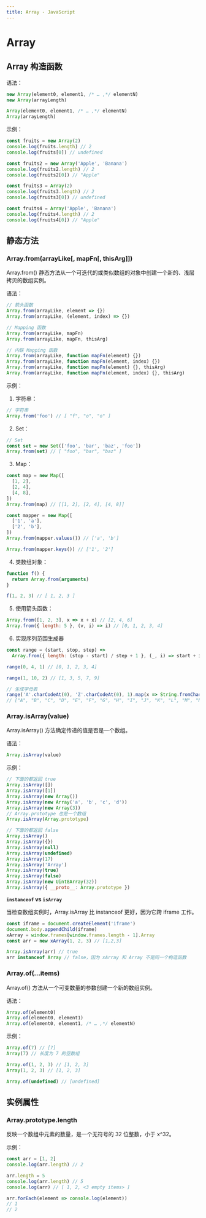 ```yaml
---
title: Array - JavaScript
---
```


# Array

## Array 构造函数

语法：

```javascript
new Array(element0, element1, /* … ,*/ elementN)
new Array(arrayLength)

Array(element0, element1, /* … ,*/ elementN)
Array(arrayLength)
```

示例：

```javascript
const fruits = new Array(2)
console.log(fruits.length) // 2
console.log(fruits[0]) // undefined

const fruits2 = new Array('Apple', 'Banana')
console.log(fruits2.length) // 2
console.log(fruits2[0]) // "Apple"

const fruits3 = Array(2)
console.log(fruits3.length) // 2
console.log(fruits3[0]) // undefined

const fruits4 = Array('Apple', 'Banana')
console.log(fruits4.length) // 2
console.log(fruits4[0]) // "Apple"
```

## 静态方法

### Array.from(arrayLike[, mapFn[, thisArg]])

Array.from() 静态方法从一个可迭代的或类似数组的对象中创建一个新的、浅层拷贝的数组实例。

语法：

```javascript
// 箭头函数
Array.from(arrayLike, element => {})
Array.from(arrayLike, (element, index) => {})

// Mapping 函数
Array.from(arrayLike, mapFn)
Array.from(arrayLike, mapFn, thisArg)

// 内联 Mapping 函数
Array.from(arrayLike, function mapFn(element) {})
Array.from(arrayLike, function mapFn(element, index) {})
Array.from(arrayLike, function mapFn(element) {}, thisArg)
Array.from(arrayLike, function mapFn(element, index) {}, thisArg)
```

示例：

1. 字符串：

```javascript
// 字符串
Array.from('foo') // [ "f", "o", "o" ]
```

2. Set：

```javascript
// Set
const set = new Set(['foo', 'bar', 'baz', 'foo'])
Array.from(set) // [ "foo", "bar", "baz" ]
```

3. Map：

```javascript
const map = new Map([
  [1, 2],
  [2, 4],
  [4, 8],
])
Array.from(map) // [[1, 2], [2, 4], [4, 8]]

const mapper = new Map([
  ['1', 'a'],
  ['2', 'b'],
])
Array.from(mapper.values()) // ['a', 'b']

Array.from(mapper.keys()) // ['1', '2']
```

4. 类数组对象：

```javascript
function f() {
  return Array.from(arguments)
}

f(1, 2, 3) // [ 1, 2, 3 ]
```

5. 使用箭头函数：

```javascript
Array.from([1, 2, 3], x => x + x) // [2, 4, 6]
Array.from({ length: 5 }, (v, i) => i) // [0, 1, 2, 3, 4]
```

6. 实现序列范围生成器

```javascript
const range = (start, stop, step) =>
  Array.from({ length: (stop - start) / step + 1 }, (_, i) => start + i * step)

range(0, 4, 1) // [0, 1, 2, 3, 4]

range(1, 10, 2) // [1, 3, 5, 7, 9]

// 生成字母表
range('A'.charCodeAt(0), 'Z'.charCodeAt(0), 1).map(x => String.fromCharCode(x))
// ["A", "B", "C", "D", "E", "F", "G", "H", "I", "J", "K", "L", "M", "N", "O", "P", "Q", "R", "S", "T", "U", "V", "W", "X", "Y", "Z"]
```

### Array.isArray(value)

Array.isArray() 方法确定传递的值是否是一个数组。

语法：

```javascript
Array.isArray(value)
```

示例：

```javascript
// 下面的都返回 true
Array.isArray([])
Array.isArray([1])
Array.isArray(new Array())
Array.isArray(new Array('a', 'b', 'c', 'd'))
Array.isArray(new Array(3))
// Array.prototype 也是一个数组
Array.isArray(Array.prototype)

// 下面的都返回 false
Array.isArray()
Array.isArray({})
Array.isArray(null)
Array.isArray(undefined)
Array.isArray(17)
Array.isArray('Array')
Array.isArray(true)
Array.isArray(false)
Array.isArray(new Uint8Array(32))
Array.isArray({ __proto__: Array.prototype })
```

**`instanceof` vs `isArray`**

当检查数组实例时，Array.isArray 比 instanceof 更好，因为它跨 iframe 工作。

```javascript
const iframe = document.createElement('iframe')
document.body.appendChild(iframe)
xArray = window.frames[window.frames.length - 1].Array
const arr = new xArray(1, 2, 3) // [1,2,3]

Array.isArray(arr) // true
arr instanceof Array // false，因为 xArray 和 Array 不是同一个构造函数
```

### Array.of(...items)

Array.of() 方法从一个可变数量的参数创建一个新的数组实例。

语法：

```javascript
Array.of(element0)
Array.of(element0, element1)
Array.of(element0, element1, /* … ,*/ elementN)
```

示例：

```javascript
Array.of(7) // [7]
Array(7) // 长度为 7 的空数组

Array.of(1, 2, 3) // [1, 2, 3]
Array(1, 2, 3) // [1, 2, 3]

Array.of(undefined) // [undefined]
```

## 实例属性

### Array.prototype.length

反映一个数组中元素的数量，是一个无符号的 32 位整数，小于 x^32。

示例：

```javascript
const arr = [1, 2]
console.log(arr.length) // 2

arr.length = 5
console.log(arr.length) // 5
console.log(arr) // [ 1, 2, <3 empty items> ]

arr.forEach(element => console.log(element))
// 1
// 2
```
